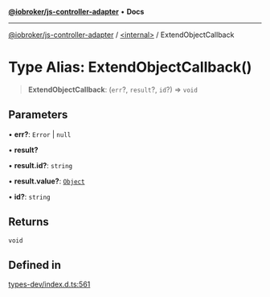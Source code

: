 [**@iobroker/js-controller-adapter**](../../README.md) • **Docs**

***

[@iobroker/js-controller-adapter](../../globals.md) / [\<internal\>](../README.md) / ExtendObjectCallback

# Type Alias: ExtendObjectCallback()

> **ExtendObjectCallback**: (`err`?, `result`?, `id`?) => `void`

## Parameters

• **err?**: `Error` \| `null`

• **result?**

• **result.id?**: `string`

• **result.value?**: [`Object`](Object.md)

• **id?**: `string`

## Returns

`void`

## Defined in

[types-dev/index.d.ts:561](https://github.com/ioBroker/ioBroker.js-controller/blob/6c3a3884e29c4b6f03de102d699f9813dd546c7d/packages/types-dev/index.d.ts#L561)
